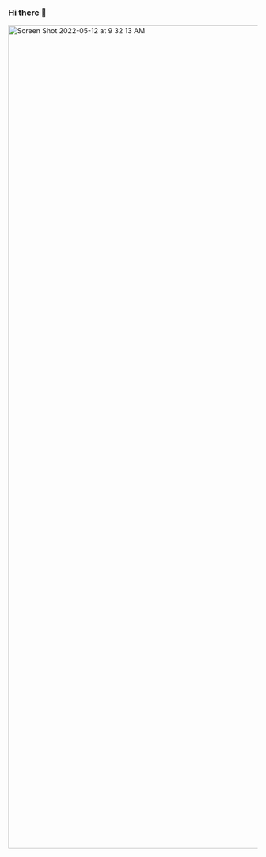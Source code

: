 ### Hi there 👋


<img width="1663" alt="Screen Shot 2022-05-12 at 9 32 13 AM" src="https://user-images.githubusercontent.com/102041426/168087188-751597e2-749f-417b-9926-ffeed3350d30.png">

<!--
**JulianRDev/JulianRDev** is a ✨ _special_ ✨ repository because its `README.md` (this file) appears on your GitHub profile.

Here are some ideas to get you started:

- 🔭 I’m currently working on ...
- 🌱 I’m currently learning ...
- 👯 I’m looking to collaborate on ...
- 🤔 I’m looking for help with ...
- 💬 Ask me about ...
- 📫 How to reach me: ...
- 😄 Pronouns: ...
- ⚡ Fun fact: ...
-->
